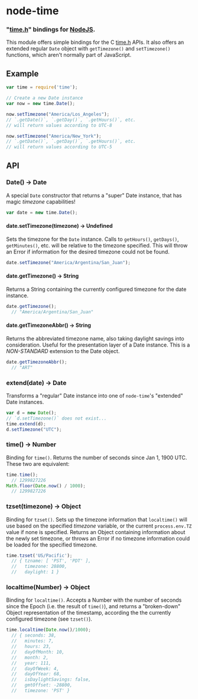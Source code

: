node-time
=========
### "[time.h][]" bindings for [NodeJS][Node].


This module offers simple bindings for the C [time.h][] APIs.
It also offers an extended regular `Date` object with `getTimezone()`
and `setTimezone()` functions, which aren't normally part of JavaScript.


Example
-------

``` javascript
var time = require('time');

// Create a new Date instance
var now = new time.Date();

now.setTimezone("America/Los_Angeles");
// `.getDate()`, `.getDay()`, `.getHours()`, etc.
// will return values according to UTC-8

now.setTimezone("America/New_York");
// `.getDate()`, `.getDay()`, `.getHours()`, etc.
// will return values according to UTC-5
```


API
---


### Date() -> Date

A special `Date` constructor that returns a "super" Date instance, that has
magic _timezone_ capabilities!

``` javascript
var date = new time.Date();
```


#### date.setTimezone(timezone) -> Undefined

Sets the timezone for the `Date` instance. Calls to `getHours()`, `getDays()`,
`getMinutes()`, etc. will be relative to the timezone specified. This will throw
an Error if information for the desired timezone could not be found.

``` javascript
date.setTimezone("America/Argentina/San_Juan");
```


#### date.getTimezone() -> String

Returns a String containing the currently configured timezone for the date instance.

``` javascript
date.getTimezone();
  // "America/Argentina/San_Juan"
```


#### date.getTimezoneAbbr() -> String

Returns the abbreviated timezone name, also taking daylight savings into consideration.
Useful for the presentation layer of a Date instance. This is a _NON-STANDARD_ extension
to the Date object.

``` javascript
date.getTimezoneAbbr();
  // "ART"
```


### extend(date) -> Date

Transforms a "regular" Date instance into one of `node-time`'s "extended" Date instances.

``` javascript
var d = new Date();
// `d.setTimezone()` does not exist...
time.extend(d);
d.setTimezone("UTC");
```


### time() -> Number

Binding for `time()`. Returns the number of seconds since Jan 1, 1900 UTC.
These two are equivalent:

``` javascript
time.time();
  // 1299827226
Math.floor(Date.now() / 1000);
  // 1299827226
```


### tzset(timezone) -> Object

Binding for `tzset()`. Sets up the timezone information that `localtime()` will
use based on the specified _timezone_ variable, or the current `process.env.TZ`
value if none is specified. Returns an Object containing information about the
newly set timezone, or throws an Error if no timezone information could be loaded
for the specified timezone.

``` javascript
time.tzset('US/Pacific');
  // { tzname: [ 'PST', 'PDT' ],
  //   timezone: 28800,
  //   daylight: 1 }
```


### localtime(Number) -> Object

Binding for `localtime()`. Accepts a Number with the number of seconds since the
Epoch (i.e. the result of `time()`), and returns a "broken-down" Object
representation of the timestamp, according the the currently configured timezone
(see `tzset()`).

``` javascript
time.localtime(Date.now()/1000);
  // { seconds: 38,
  //   minutes: 7,
  //   hours: 23,
  //   dayOfMonth: 10,
  //   month: 2,
  //   year: 111,
  //   dayOfWeek: 4,
  //   dayOfYear: 68,
  //   isDaylightSavings: false,
  //   gmtOffset: -28800,
  //   timezone: 'PST' }
```


[Node]: http://nodejs.org
[time.h]: http://en.wikipedia.org/wiki/Time.h
